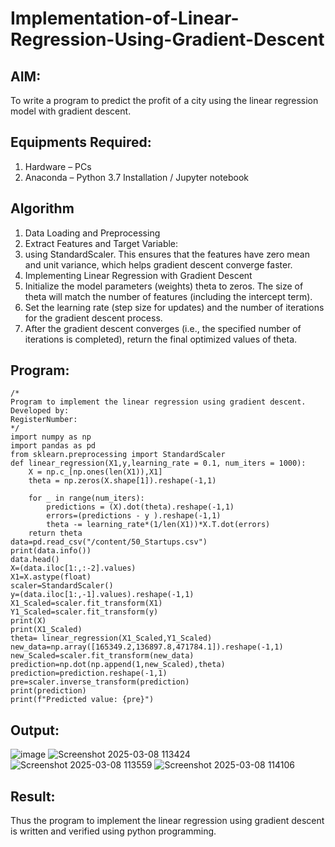 # Implementation-of-Linear-Regression-Using-Gradient-Descent

## AIM:
To write a program to predict the profit of a city using the linear regression model with gradient descent.

## Equipments Required:
1. Hardware – PCs
2. Anaconda – Python 3.7 Installation / Jupyter notebook

## Algorithm
1. Data Loading and Preprocessing
2. Extract Features and Target Variable:
3. using StandardScaler. This ensures that the features have zero mean and unit variance, which helps gradient descent converge faster.
4. Implementing Linear Regression with Gradient Descent
5. Initialize the model parameters (weights) theta to zeros. The size of theta will match the number of features (including the intercept term).
6. Set the learning rate (step size for updates) and the number of iterations for the gradient descent process.
7. After the gradient descent converges (i.e., the specified number of iterations is completed), return the final optimized values of theta.

## Program:
```
/*
Program to implement the linear regression using gradient descent.
Developed by: 
RegisterNumber:  
*/
import numpy as np
import pandas as pd
from sklearn.preprocessing import StandardScaler
def linear_regression(X1,y,learning_rate = 0.1, num_iters = 1000):
    X = np.c_[np.ones(len(X1)),X1]
    theta = np.zeros(X.shape[1]).reshape(-1,1)
    
    for _ in range(num_iters):
        predictions = (X).dot(theta).reshape(-1,1)
        errors=(predictions - y ).reshape(-1,1)
        theta -= learning_rate*(1/len(X1))*X.T.dot(errors)
    return theta
data=pd.read_csv("/content/50_Startups.csv")
print(data.info())
data.head()
X=(data.iloc[1:,:-2].values)
X1=X.astype(float)
scaler=StandardScaler()
y=(data.iloc[1:,-1].values).reshape(-1,1)
X1_Scaled=scaler.fit_transform(X1)
Y1_Scaled=scaler.fit_transform(y)
print(X)
print(X1_Scaled)
theta= linear_regression(X1_Scaled,Y1_Scaled)
new_data=np.array([165349.2,136897.8,471784.1]).reshape(-1,1)
new_Scaled=scaler.fit_transform(new_data)
prediction=np.dot(np.append(1,new_Scaled),theta)
prediction=prediction.reshape(-1,1)
pre=scaler.inverse_transform(prediction)
print(prediction)
print(f"Predicted value: {pre}")
```

## Output:
![image](https://github.com/user-attachments/assets/111bc302-a62d-4fd8-bf7a-b7cf1998de92)
![Screenshot 2025-03-08 113424](https://github.com/user-attachments/assets/21f11ec6-e59b-42af-94a5-ce4471cdf6b1)
![Screenshot 2025-03-08 113559](https://github.com/user-attachments/assets/6c2d6b1d-2fb7-4aa3-81fd-9e4f34628467)
![Screenshot 2025-03-08 114106](https://github.com/user-attachments/assets/7661160d-e627-44fc-9f04-e4994b6d9977)



## Result:
Thus the program to implement the linear regression using gradient descent is written and verified using python programming.
